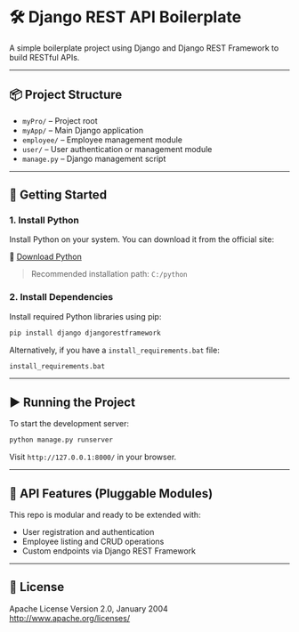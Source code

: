 # 🛠️ Django REST API Boilerplate

A simple boilerplate project using Django and Django REST Framework to build RESTful APIs.

---

## 📦 Project Structure

- `myPro/` – Project root
- `myApp/` – Main Django application
- `employee/` – Employee management module
- `user/` – User authentication or management module
- `manage.py` – Django management script

---

## 🚀 Getting Started

### 1. Install Python

Install Python on your system. You can download it from the official site:

🔗 [Download Python](https://www.python.org/downloads/)

> Recommended installation path: `C:/python`

### 2. Install Dependencies

Install required Python libraries using pip:

```bash
pip install django djangorestframework
```

Alternatively, if you have a `install_requirements.bat` file:

```bash
install_requirements.bat
```

---

## ▶️ Running the Project

To start the development server:

```bash
python manage.py runserver
```

Visit `http://127.0.0.1:8000/` in your browser.

---

## 🧪 API Features (Pluggable Modules)

This repo is modular and ready to be extended with:

- User registration and authentication
- Employee listing and CRUD operations
- Custom endpoints via Django REST Framework

---

## 📄 License

Apache License  Version 2.0, January 2004    http://www.apache.org/licenses/

